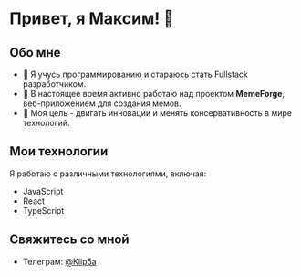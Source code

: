 # Привет, я Максим! 👋

## Обо мне

- 🌱 Я учусь программированию и стараюсь стать Fullstack разработчиком.
- 💼 В настоящее время активно работаю над проектом **MemeForge**, веб-приложением для создания мемов.
- 🚀 Моя цель - двигать инновации и менять консервативность в мире технологий.

## Мои технологии

Я работаю с различными технологиями, включая:

- JavaScript
- React
- TypeScript

## Свяжитесь со мной

- Телеграм: [@Klip5a](https://t.me/Klip5a)
